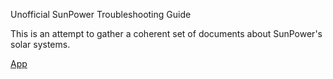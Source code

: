 Unofficial SunPower Troubleshooting Guide

This is an attempt to gather a coherent set of documents about SunPower's solar systems.

[App](App.md)
